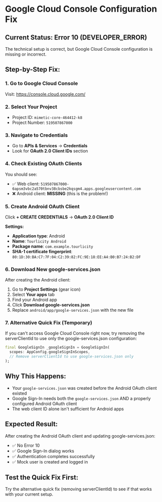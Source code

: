 # Google Cloud Console Configuration Fix

## Current Status: Error 10 (DEVELOPER_ERROR)

The technical setup is correct, but Google Cloud Console configuration is missing or incorrect.

## Step-by-Step Fix:

### 1. Go to Google Cloud Console
Visit: https://console.cloud.google.com/

### 2. Select Your Project
- Project ID: `mimetic-core-464412-k8`
- Project Number: `519507867000`

### 3. Navigate to Credentials
- Go to **APIs & Services** → **Credentials**
- Look for **OAuth 2.0 Client IDs** section

### 4. Check Existing OAuth Clients
You should see:
- ✅ Web client: `519507867000-6apsm3vbc2a570tbnv38cbsbe2kqsgm4.apps.googleusercontent.com`
- ❌ Android client: **MISSING** (this is the problem!)

### 5. Create Android OAuth Client
Click **+ CREATE CREDENTIALS** → **OAuth 2.0 Client ID**

**Settings:**
- **Application type**: Android
- **Name**: `Tourlicity Android`
- **Package name**: `com.example.tourlicity`
- **SHA-1 certificate fingerprint**: `80:1D:30:BA:C7:7F:04:C2:39:82:FC:9E:18:EE:A4:B0:B7:24:B2:DF`

### 6. Download New google-services.json
After creating the Android client:
1. Go to **Project Settings** (gear icon)
2. Select **Your apps** tab
3. Find your Android app
4. Click **Download google-services.json**
5. Replace `android/app/google-services.json` with the new file

### 7. Alternative Quick Fix (Temporary)
If you can't access Google Cloud Console right now, try removing the serverClientId to use only the google-services.json configuration:

```dart
final GoogleSignIn _googleSignIn = GoogleSignIn(
  scopes: AppConfig.googleSignInScopes,
  // Remove serverClientId to use google-services.json only
);
```

## Why This Happens:
- Your `google-services.json` was created before the Android OAuth client existed
- Google Sign-In needs both the `google-services.json` AND a properly configured Android OAuth client
- The web client ID alone isn't sufficient for Android apps

## Expected Result:
After creating the Android OAuth client and updating google-services.json:
- ✅ No Error 10
- ✅ Google Sign-In dialog works
- ✅ Authentication completes successfully
- ✅ Mock user is created and logged in

## Test the Quick Fix First:
Try the alternative quick fix (removing serverClientId) to see if that works with your current setup.